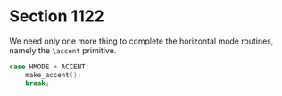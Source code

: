 # Section 1122

We need only one more thing to complete the horizontal mode routines, namely the `\accent` primitive.

```c << Cases of |main_control| that build boxes and lists >>+=
case HMODE + ACCENT:
    make_accent();
    break;
```
